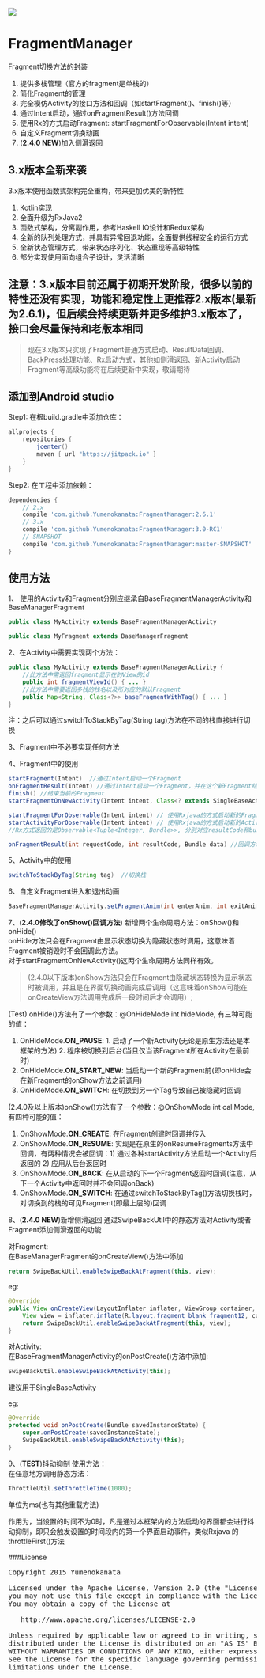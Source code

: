 [![](https://jitpack.io/v/Yumenokanata/FragmentManager.svg)](https://jitpack.io/#Yumenokanata/FragmentManager)

# FragmentManager
Fragment切换方法的封装  
1. 提供多栈管理（官方的fragment是单栈的）
2. 简化Fragment的管理  
3. 完全模仿Activity的接口方法和回调（如startFragment()、finish()等）  
4. 通过Intent启动，通过onFragmentResult()方法回调  
5. 使用Rx的方式启动Fragment: startFragmentForObservable(Intent intent)  
6. 自定义Fragment切换动画  
7. (__2.4.0 NEW__)加入侧滑返回

##  3.x版本全新来袭
3.x版本使用函数式架构完全重构，带来更加优美的新特性
1. Kotlin实现
2. 全面升级为RxJava2
3. 函数式架构，分离副作用，参考Haskell IO设计和Redux架构
4. 全新的队列处理方式，并具有异常回退功能，全面提供线程安全的运行方式
5. 全新状态管理方式，带来状态序列化、状态重现等高级特性
6. 部分实现使用面向组合子设计，灵活清晰

## 注意：3.x版本目前还属于初期开发阶段，很多以前的特性还没有实现，功能和稳定性上更推荐2.x版本(最新为2.6.1)，但后续会持续更新并更多维护3.x版本了，接口会尽量保持和老版本相同

> 现在3.x版本只实现了Fragment普通方式启动、ResultData回调、BackPress处理功能、Rx启动方式，其他如侧滑返回、新Activity启动Fragment等高级功能将在后续更新中实现，敬请期待

## 添加到Android studio
Step1: 在根build.gradle中添加仓库：
```groovy
allprojects {
	repositories {
        jcenter()
		maven { url "https://jitpack.io" }
	}
}
```

Step2: 在工程中添加依赖：
```groovy
dependencies {
    // 2.x
    compile 'com.github.Yumenokanata:FragmentManager:2.6.1'
    // 3.x
    compile 'com.github.Yumenokanata:FragmentManager:3.0-RC1'
    // SNAPSHOT
    compile 'com.github.Yumenokanata:FragmentManager:master-SNAPSHOT'
}
```

## 

## 使用方法
1、 使用的Activity和Fragment分别应继承自BaseFragmentManagerActivity和BaseManagerFragment
```java
public class MyActivity extends BaseFragmentManagerActivity
```
```java
public class MyFragment extends BaseManagerFragment
```

2、在Activity中需要实现两个方法：
```java
public class MyActivity extends BaseFragmentManagerActivity {
    //此方法中需返回fragment显示在的View的id
    public int fragmentViewId() { ... }
    //此方法中需要返回多栈的栈名以及所对应的默认Fragment
    public Map<String, Class<?>> baseFragmentWithTag() { ... }
}
```
注：之后可以通过switchToStackByTag(String tag)方法在不同的栈直接进行切换

3、Fragment中不必要实现任何方法

4、Fragment中的使用
```java
startFragment(Intent)  //通过Intent启动一个Fragment
onFragmentResult(Intent) //通过Intent启动一个Fragment，并在这个新Fragment结束后回调onFragmentResult方法
finish() //结束当前的Fragment
startFragmentOnNewActivity(Intent intent, Class<? extends SingleBaseActivity> activityClazz) //在新Activity中启动Fragment

startFragmentForObservable(Intent intent) // 使用Rxjava的方式启动新的Fragment
startActivityForObservable(Intent intent) // 使用Rxjava的方式启动新的Activity
//Rx方式返回的是Observable<Tuple<Integer, Bundle>>, 分别对应resultCode和bundle(此种启动方式时，requestCode会由框架自己生成和管理，所以不能直接传入和获取到)

onFragmentResult(int requestCode, int resultCode, Bundle data) //回调方法
```

5、Activity中的使用
```java
switchToStackByTag(String tag)  //切换栈
```

6、自定义Fragment进入和退出动画
```java
BaseFragmentManagerActivity.setFragmentAnim(int enterAnim, int exitAnim)
```

7、(**2.4.0修改了onShow()回调方法**) 新增两个生命周期方法：onShow()和onHide()  
onHide方法只会在Fragment由显示状态切换为隐藏状态时调用，这意味着Fragment被销毁时不会回调此方法。  
对于startFragmentOnNewActivity()这两个生命周期方法同样有效。
> (2.4.0以下版本)onShow方法只会在Fragment由隐藏状态转换为显示状态时被调用，并且是在界面切换动画完成后调用（这意味着onShow可能在onCreateView方法调用完成后一段时间后才会调用）;  

(Test) onHide()方法有了一个参数：@OnHideMode int hideMode, 有三种可能的值：  
1. OnHideMode.**ON_PAUSE**: 1. 启动了一个新Activity(无论是原生方法还是本框架的方法) 2. 程序被切换到后台(当且仅当该Fragment所在Activity在最前时)  
2. OnHideMode.**ON_START_NEW**: 当启动一个新的Fragment前(即onHide会在新Fragment的onShow方法之前调用)  
3. OnHideMode.**ON_SWITCH**: 在切换到另一个Tag导致自己被隐藏时回调   

(2.4.0及以上版本)onShow()方法有了一个参数：@OnShowMode int callMode, 有四种可能的值：  
1. OnShowMode.**ON_CREATE**: 在Fragment创建时回调并传入  
2. OnShowMode.**ON_RESUME**: 实现是在原生的onResumeFragments方法中回调，有两种情况会被回调：1) 通过各种startActivity方法启动一个Activity后返回的 2) 应用从后台返回时  
3. OnShowMode.**ON_BACK**: 在从启动的下一个Fragment返回时回调(注意，从下一个Activity中返回时并不会回调onBack)  
4. OnShowMode.**ON_SWITCH**: 在通过switchToStackByTag()方法切换栈时，对切换到的栈的可见Fragment(即最上层的)回调  

8、(**2.4.0 NEW**)新增侧滑返回
通过SwipeBackUtil中的静态方法对Activity或者Fragment添加侧滑返回的功能

对Fragment:  
在BaseManagerFragment的onCreateView()方法中添加
```java
return SwipeBackUtil.enableSwipeBackAtFragment(this, view);
```
eg:
```java
@Override
public View onCreateView(LayoutInflater inflater, ViewGroup container, Bundle savedInstanceState) {
    View view = inflater.inflate(R.layout.fragment_blank_fragment12, container, false);
    return SwipeBackUtil.enableSwipeBackAtFragment(this, view);
}
```

对Activity:  
在BaseFragmentManagerActivity的onPostCreate()方法中添加:
```java
SwipeBackUtil.enableSwipeBackAtActivity(this);
```
建议用于SingleBaseActivity

eg:
```java
@Override
protected void onPostCreate(Bundle savedInstanceState) {
    super.onPostCreate(savedInstanceState);
    SwipeBackUtil.enableSwipeBackAtActivity(this);
}
```

9、(**TEST**)抖动抑制
使用方法：  
在任意地方调用静态方法：
```java
ThrottleUtil.setThrottleTime(1000);
```
单位为ms(也有其他重载方法)

作用为，当设置的时间不为0时，凡是通过本框架内的方法启动的界面都会进行抖动抑制，即只会触发设置的时间段内的第一个界面启动事件，类似Rxjava 的throttleFirst()方法


###License
<pre>
Copyright 2015 Yumenokanata

Licensed under the Apache License, Version 2.0 (the "License");
you may not use this file except in compliance with the License.
You may obtain a copy of the License at

   http://www.apache.org/licenses/LICENSE-2.0

Unless required by applicable law or agreed to in writing, software
distributed under the License is distributed on an "AS IS" BASIS,
WITHOUT WARRANTIES OR CONDITIONS OF ANY KIND, either express or implied.
See the License for the specific language governing permissions and
limitations under the License.
</pre>

